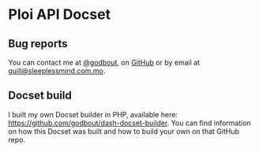 Ploi API Docset
=======================

## Bug reports

You can contact me at [@godbout](https://twitter.com/godbout), on [GitHub](https://github.com/godbout) or by email at guill@sleeplessmind.com.mo.

## Docset build

I built my own Docset builder in PHP, available here: https://github.com/godbout/dash-docset-builder. You can find information on how this Docset was built and how to build your own on that GitHub repo.
